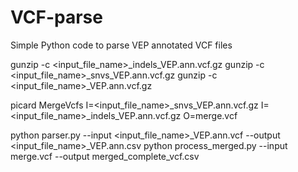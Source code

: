# VCF-parse
Simple Python code to parse VEP annotated VCF files 


gunzip -c <input_file_name>_indels_VEP.ann.vcf.gz
gunzip -c <input_file_name>_snvs_VEP.ann.vcf.gz
gunzip -c <input_file_name>_VEP.ann.vcf.gz

picard MergeVcfs I=<input_file_name>_snvs_VEP.ann.vcf.gz I=<input_file_name>_indels_VEP.ann.vcf.gz O=merge.vcf

python parser.py --input <input_file_name>_VEP.ann.vcf --output <input_file_name>_VEP.ann.csv
python process_merged.py --input merge.vcf --output merged_complete_vcf.csv
